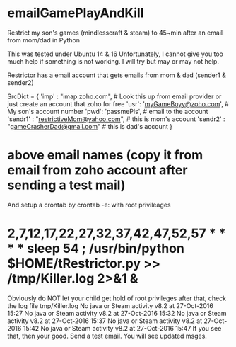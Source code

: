 # emailGamePlayAndKill
Restrict my son's games (mindlesscraft &amp; steam) to 45~min after an email from mom/dad in Python

This was tested under Ubuntu 14 & 16
Unfortunately, I cannot give you too much help if something is not working. I will try but may or may not help.

Restrictor has a email account that gets emails from mom & dad (sender1 & sender2)

SrcDict = { 
    'imp' : "imap.zoho.com",         # Look this up from email provider or just create an account that zoho for free
    'usr': 'myGameBoyy@zoho.com',    # My son's account number
    'pwd': 'passmePls',              # email to the account
    'sendr1' : "<restrictiveMom@yahoo.com>", # this is mom's account 
    'sendr2' : "<gameCrasherDad@gmail.com>"  # this is dad's account
}
# above email names (copy it from email from zoho account after sending a test mail)

And setup a crontab by crontab -e: with root privileages
# 2,7,12,17,22,27,32,37,42,47,52,57 * * * * sleep 54 ; /usr/bin/python $HOME/tRestrictor.py >> /tmp/Killer.log 2>&1 &
Obviously do NOT let your child get hold of root privileges
after that, check the log file
tmp/Killer.log
No java or Steam activity v8.2 at 27-Oct-2016     15:27
No java or Steam activity v8.2 at 27-Oct-2016     15:32
No java or Steam activity v8.2 at 27-Oct-2016     15:37
No java or Steam activity v8.2 at 27-Oct-2016     15:42
No java or Steam activity v8.2 at 27-Oct-2016     15:47
If you see that, then your good. 
Send a test email. You will see updated msges.
